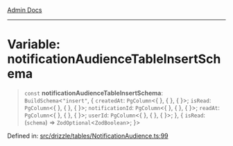 [Admin Docs](/)

***

# Variable: notificationAudienceTableInsertSchema

> `const` **notificationAudienceTableInsertSchema**: `BuildSchema`\<`"insert"`, \{ `createdAt`: `PgColumn`\<\{ \}, \{ \}, \{ \}\>; `isRead`: `PgColumn`\<\{ \}, \{ \}, \{ \}\>; `notificationId`: `PgColumn`\<\{ \}, \{ \}, \{ \}\>; `readAt`: `PgColumn`\<\{ \}, \{ \}, \{ \}\>; `userId`: `PgColumn`\<\{ \}, \{ \}, \{ \}\>; \}, \{ `isRead`: (`schema`) => `ZodOptional`\<`ZodBoolean`\>; \}\>

Defined in: [src/drizzle/tables/NotificationAudience.ts:99](https://github.com/Sourya07/talawa-api/blob/61a1911602b2f0aac7635e08ae2918f4f768e8ff/src/drizzle/tables/NotificationAudience.ts#L99)
